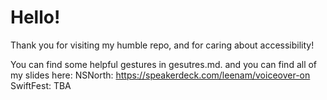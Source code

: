 # Hello!

Thank you for visiting my humble repo, and for caring about accessibility!

You can find some helpful gestures in gesutres.md. and you can find all of my slides here: 
NSNorth: https://speakerdeck.com/leenam/voiceover-on
SwiftFest: TBA
